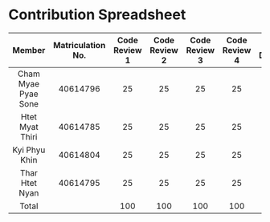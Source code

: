 # Contribution Spreadsheet

|       Member        | Matriculation No. | Code Review 1 | Code Review 2 | Code Review 3 | Code Review 4 | Final Deliverable |
|:-------------------:|:-----------------:|:-------------:|:-------------:|:-------------:|:-------------:|:-----------------:|
| Cham Myae Pyae Sone |     40614796      |      25       |      25       |      25       |      25       |        25         |
|   Htet Myat Thiri   |     40614785      |      25       |      25       |      25       |      25       |        25         |
|    Kyi Phyu Khin    |     40614804      |      25       |      25       |      25       |      25       |        25         |
|   Thar Htet Nyan    |     40614795      |      25       |      25       |      25       |      25       |        25         |
|        Total        |                   |      100      |      100      |      100      |      100      |        100        |
